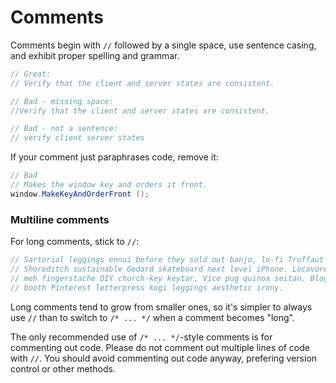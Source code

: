 # Comments

Comments begin with `//` followed by a single space, use sentence casing, and exhibit proper spelling and grammar.

```csharp
// Great:
// Verify that the client and server states are consistent.

// Bad - missing space:
//Verify that the client and server states are consistent.

// Bad - not a sentence:
// verify client server states
```

If your comment just paraphrases code, remove it:

```csharp
// Bad
// Makes the window key and orders it front.
window.MakeKeyAndOrderFront ();
```

### Multiline comments

For long comments, stick to `//`:

```csharp
// Sartorial leggings ennui before they sold out banjo, lo-fi Truffaut
// Shoreditch sustainable Godard skateboard next level iPhone. Locavore tousled
// meh fingerstache DIY church-key keytar, Vice pug quinoa seitan. Blog photo
// booth Pinterest letterpress kogi leggings aesthetic irony.
```

Long comments tend to grow from smaller ones, so it's simpler to always use `//` than to switch to `/* ... */` when a comment becomes "long".

The only recommended use of `/* ... */`-style comments is for commenting out code. Please do not comment out multiple lines of code with `//`. You should avoid commenting out code anyway, prefering version control or other methods.
